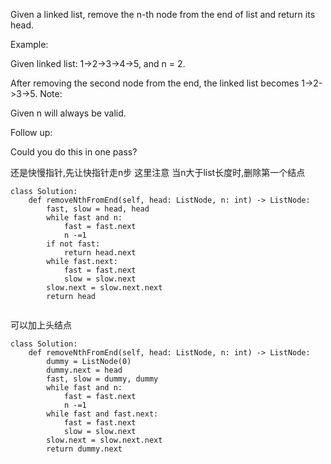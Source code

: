 Given a linked list, remove the n-th node from the end of list and return its head.

Example:

Given linked list: 1->2->3->4->5, and n = 2.

After removing the second node from the end, the linked list becomes 1->2->3->5.
Note:

Given n will always be valid.

Follow up:

Could you do this in one pass?


还是快慢指针,先让快指针走n步
这里注意 当n大于list长度时,删除第一个结点
```
class Solution:
    def removeNthFromEnd(self, head: ListNode, n: int) -> ListNode:
        fast, slow = head, head
        while fast and n:
            fast = fast.next
            n -=1
        if not fast:
            return head.next
        while fast.next:
            fast = fast.next
            slow = slow.next
        slow.next = slow.next.next
        return head
            
```

可以加上头结点
```
class Solution:
    def removeNthFromEnd(self, head: ListNode, n: int) -> ListNode:
        dummy = ListNode(0)
        dummy.next = head
        fast, slow = dummy, dummy
        while fast and n:
            fast = fast.next
            n -=1
        while fast and fast.next:
            fast = fast.next
            slow = slow.next
        slow.next = slow.next.next
        return dummy.next
```
